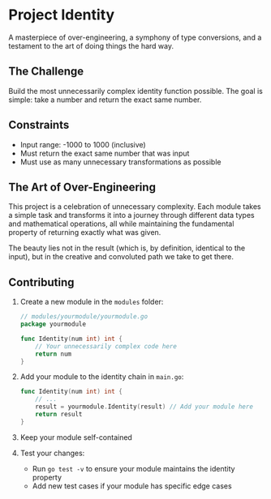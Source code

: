 # Project Identity

A masterpiece of over-engineering, a symphony of type conversions, and a testament to the art of doing things the hard way.

## The Challenge

Build the most unnecessarily complex identity function possible. The goal is simple: take a number and return the exact same number.

## Constraints

- Input range: -1000 to 1000 (inclusive)
- Must return the exact same number that was input
- Must use as many unnecessary transformations as possible

## The Art of Over-Engineering

This project is a celebration of unnecessary complexity. Each module takes a simple task and transforms it into a journey through different data types and mathematical operations, all while maintaining the fundamental property of returning exactly what was given.

The beauty lies not in the result (which is, by definition, identical to the input), but in the creative and convoluted path we take to get there.

## Contributing

1. Create a new module in the `modules` folder:
   ```go
   // modules/yourmodule/yourmodule.go
   package yourmodule

   func Identity(num int) int {
       // Your unnecessarily complex code here
       return num
   }
   ```

2. Add your module to the identity chain in `main.go`:
   ```go
   func Identity(num int) int {
       // ...
       result = yourmodule.Identity(result) // Add your module here
       return result
   }
   ```

3. Keep your module self-contained

4. Test your changes:
   - Run `go test -v` to ensure your module maintains the identity property
   - Add new test cases if your module has specific edge cases
